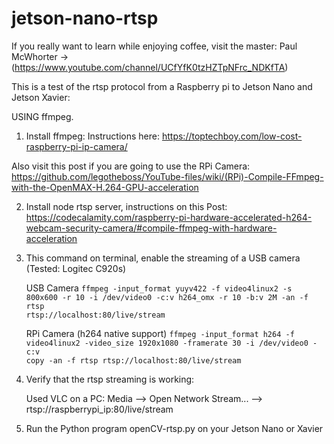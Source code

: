 # jetson-nano-rtsp

If you really want to learn while enjoying coffee, visit the master: Paul McWhorter -> (https://www.youtube.com/channel/UCfYfK0tzHZTpNFrc_NDKfTA)

This is a test of the rtsp protocol from a Raspberry pi to Jetson Nano and Jetson Xavier:

USING ffmpeg.

1. Install ffmpeg:   Instructions here: 
    https://toptechboy.com/low-cost-raspberry-pi-ip-camera/
                  
  Also visit this post if you are going to use the RPi Camera: 
    https://github.com/legotheboss/YouTube-files/wiki/(RPi)-Compile-FFmpeg-with-the-OpenMAX-H.264-GPU-acceleration
    
2. Install node rtsp server, instructions on this Post:
    https://codecalamity.com/raspberry-pi-hardware-accelerated-h264-webcam-security-camera/#compile-ffmpeg-with-hardware-acceleration
    
3. This command on terminal, enable the streaming of a USB camera (Tested: Logitec C920s) 
      
      USB Camera
      <code>ffmpeg -input_format yuyv422 -f video4linux2 -s 800x600 -r 10 -i /dev/video0 -c:v h264_omx -r 10 -b:v 2M -an -f rtsp rtsp://localhost:80/live/stream</code>
      
      RPi Camera (h264 native support)
      <code>ffmpeg -input_format h264 -f video4linux2 -video_size 1920x1080 -framerate 30 -i /dev/video0 -c:v copy -an -f rtsp rtsp://localhost:80/live/stream</code>

4. Verify that the rtsp streaming is working:
  
    Used VLC on a PC: Media --> Open Network Stream... --> rtsp://raspberrypi_ip:80/live/stream
    
5. Run the Python program openCV-rtsp.py on your Jetson Nano or Xavier

